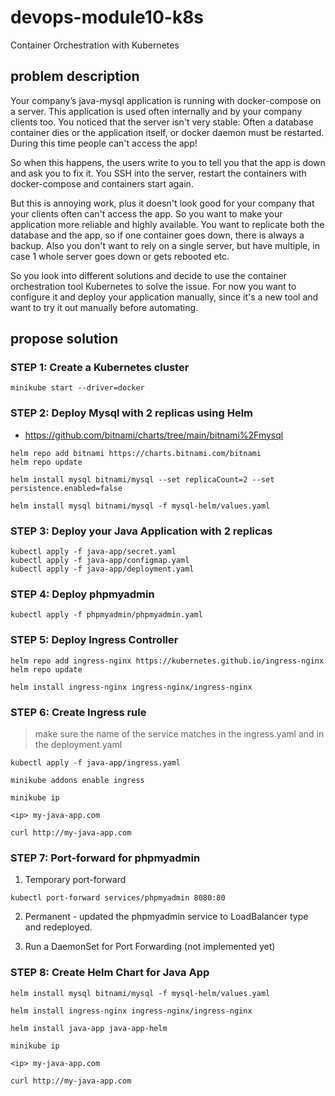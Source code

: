 # devops-module10-k8s
Container Orchestration with Kubernetes

## problem description
Your company’s java-mysql application is running with docker-compose on a server. This application is used often internally and by your company clients too. You noticed that the server isn't very stable: Often a database container dies or the application itself, or docker daemon must be restarted. During this time people can't access the app!

So when this happens, the users write to you to tell you that the app is down and ask you to fix it. You SSH into the server, restart the containers with docker-compose and containers start again.

But this is annoying work, plus it doesn't look good for your company that your clients often can't access the app. So you want to make your application more reliable and highly available. You want to replicate both the database and the app, so if one container goes down, there is always a backup. Also you don't want to rely on a single server, but have multiple, in case 1 whole server goes down or gets rebooted etc.

So you look into different solutions and decide to use the container orchestration tool Kubernetes to solve the issue. For now you want to configure it and deploy your application manually, since it's a new tool and want to try it out manually before automating.

## propose solution

### STEP 1: Create a Kubernetes cluster
```
minikube start --driver=docker
```



### STEP 2: Deploy Mysql with 2 replicas using Helm
- https://github.com/bitnami/charts/tree/main/bitnami%2Fmysql

```
helm repo add bitnami https://charts.bitnami.com/bitnami
helm repo update
```
```
helm install mysql bitnami/mysql --set replicaCount=2 --set persistence.enabled=false
```
```
helm install mysql bitnami/mysql -f mysql-helm/values.yaml
```


### STEP 3: Deploy your Java Application with 2 replicas

```
kubectl apply -f java-app/secret.yaml
kubectl apply -f java-app/configmap.yaml
kubectl apply -f java-app/deployment.yaml
```


### STEP 4: Deploy phpmyadmin

```
kubectl apply -f phpmyadmin/phpmyadmin.yaml
```

### STEP 5: Deploy Ingress Controller
```
helm repo add ingress-nginx https://kubernetes.github.io/ingress-nginx
helm repo update
```
```
helm install ingress-nginx ingress-nginx/ingress-nginx 
```

### STEP 6: Create Ingress rule

> make sure the name of the service matches in the ingress.yaml and in the deployment.yaml
```
kubectl apply -f java-app/ingress.yaml
```
```
minikube addons enable ingress
```
```
minikube ip
```
```/etc/hosts
<ip> my-java-app.com
```
```
curl http://my-java-app.com
```

### STEP 7: Port-forward for phpmyadmin
1. Temporary port-forward
```
kubectl port-forward services/phpmyadmin 8080:80
```

2. Permanent - updated the phpmyadmin service to LoadBalancer type and redeployed.

3. Run a DaemonSet for Port Forwarding (not implemented yet)

### STEP 8: Create Helm Chart for Java App

```
helm install mysql bitnami/mysql -f mysql-helm/values.yaml
```
```
helm install ingress-nginx ingress-nginx/ingress-nginx 
```
```
helm install java-app java-app-helm
```
```
minikube ip
```
```/etc/hosts
<ip> my-java-app.com
```
```
curl http://my-java-app.com
```